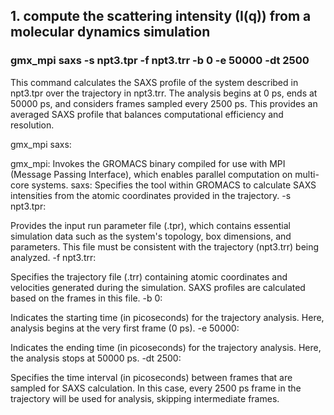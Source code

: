 ## 1. compute the scattering intensity (I(q)) from a molecular dynamics simulation

### gmx_mpi saxs -s npt3.tpr -f npt3.trr -b 0 -e 50000 -dt 2500

This command calculates the SAXS profile of the system described in npt3.tpr over the trajectory in npt3.trr. 
The analysis begins at 0 ps, ends at 50000 ps, and considers frames sampled every 2500 ps. This provides an averaged SAXS profile that balances computational efficiency and resolution.

gmx_mpi saxs:

gmx_mpi: Invokes the GROMACS binary compiled for use with MPI (Message Passing Interface), which enables parallel computation on multi-core systems.
saxs: Specifies the tool within GROMACS to calculate SAXS intensities from the atomic coordinates provided in the trajectory.
-s npt3.tpr:

Provides the input run parameter file (.tpr), which contains essential simulation data such as the system's topology, box dimensions, and parameters.
This file must be consistent with the trajectory (npt3.trr) being analyzed.
-f npt3.trr:

Specifies the trajectory file (.trr) containing atomic coordinates and velocities generated during the simulation.
SAXS profiles are calculated based on the frames in this file.
-b 0:

Indicates the starting time (in picoseconds) for the trajectory analysis. Here, analysis begins at the very first frame (0 ps).
-e 50000:

Indicates the ending time (in picoseconds) for the trajectory analysis. Here, the analysis stops at 50000 ps.
-dt 2500:

Specifies the time interval (in picoseconds) between frames that are sampled for SAXS calculation.
In this case, every 2500 ps frame in the trajectory will be used for analysis, skipping intermediate frames.


